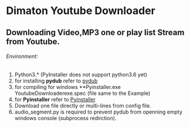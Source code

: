 # Dimaton Youtube Downloader
## Downloading Video,MP3 one or play list Stream from Youtube.
###### Environment:
1. Python3.* (PyInstaller does not support python3.6 yet)
2. for installing **pydub** refer to [pydub](https://github.com/jiaaro/pydub#dependencies)
3. for compiling for windows **Pyinstaller.exe YoutubeDownloaderexe.spec (file same to the Example)
4. for **Pyinstaller** refer to [Pyinstaller](https://github.com/pyinstaller/pyinstaller)
5. Download one file directly or multi-lines from config file.
6. audio_segment.py is required to prevent pydub from openning empty windows console (subprocess redirction). 
